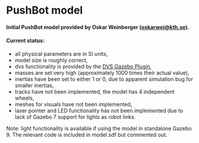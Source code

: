 # PushBot model

#### Initial PushBot model provided by Oskar Weinberger (oskarwei@kth.se).

#### Current status:

- all physical parameters are in SI units,
- model size is roughly correct,
- dvs functionality is provided by the [DVS Gazebo Plugin](https://github.com/HBPNeurorobotics/gazebo_dvs_plugin),
- masses are set very high (approximately 1000 times their actual value),
- inertias have been set to either 1 or 0, due to apparent simulation bug for smaller inertias,
- tracks have not been implemented, the model has 4 independent wheels,
- meshes for visuals have not been implemented,
- laser pointer and LED functionality has not been implemented due to lack of Gazebo 7 support for lights as robot links.

Note: light functionality is available if using the model in standalone Gazebo 9. The relevant code is included in model.sdf but commented out.